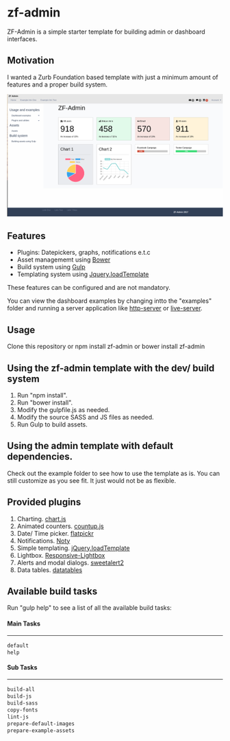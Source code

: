 # zf-admin
 ZF-Admin is a simple starter template for building admin or dashboard interfaces.

## Motivation
I wanted a Zurb Foundation based template with just a minimum amount of features and a proper build system.

![](assets/images/zf-admin-1.png)

## Features
* Plugins: Datepickers, graphs, notifications e.t.c
* Asset managememt using <a href="https://bower.io/">Bower</a>
* Build system using <a href="http://gulpjs.com/">Gulp</a></li>
* Templating system using <a href="https://github.com/codepb/jquery-template"> Jquery.loadTemplate</a></li>

<p>
These features can be configured and are not mandatory.
</p>
<p>
  You can view the dashboard examples by changing intto the "examples" folder and running a server application like <a href="https://www.npmjs.com/package/http-server">http-server</a> or <a href="http://tapiov.net/live-server/">live-server</a>.
</p>

## Usage
Clone this repository or
npm install zf-admin or
bower install zf-admin

## Using the zf-admin template with the dev/ build system
1. Run "npm install".
2. Run "bower install".
3. Modify the gulpfile.js as needed.
4. Modify the source SASS and JS files as needed.
5. Run Gulp to build assets.

## Using the admin template with default dependencies.
<p>
Check out the example folder to see how to use the template as is. You can still
customize as you see fit. It just would not be as flexible.
</p>

## Provided plugins
1. Charting. <a href="http://www.chartjs.org/docs/">chart.js</a>
2. Animated counters. <a href="http://inorganik.github.io/countUp.js/">countup.js</a>
3. Date/ Time picker. <a href="https://github.com/chmln/flatpickr">flatpickr</a>
4. Notifications. <a href="https://github.com/needim/noty">Noty</a>
5. Simple templating. <a href="https://github.com/codepb/jquery-template">jQuery.loadTemplate</a>
6. Lightbox. <a href="https://github.com/duncanmcdougall/Responsive-Lightbox">Responsive-Lightbox</a>
7. Alerts and modal dialogs. <a href="https://github.com/limonte/sweetalert2">sweetalert2</a>
8. Data tables. <a href="https://datatables.net/">datatables</a>

## Available build tasks
<p>
Run "gulp help" to see a list of all the available build tasks:

#### Main Tasks
------------------------------
    default
    help

#### Sub Tasks
------------------------------
    build-all
    build-js
    build-sass
    copy-fonts
    lint-js
    prepare-default-images
    prepare-example-assets
